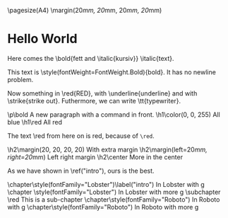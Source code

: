 \pagesize(A4)
\margin(20*mm, 20*mm, 20*mm, 20*mm)

# Hello World

Here comes the \bold{fett and \italic{kursiv}} \italic{text}.

This text is \style(fontWeight=FontWeight.Bold){bold}. It has no
newline problem.

Now something in \red{RED}, with \underline{underline} and with \strike{strike out}.
Futhermore, we can write \tt{typewriter}.

\p\bold A new paragraph with a command in front.
\h1\color(0, 0, 255) All blue
\h1\red All red

The text \red from here on is red, because of `\red`.

\h2\margin(20, 20, 20, 20) With extra margin
\h2\margin(left=20*mm, right=20*mm) Left right margin
\h2\center More in the center

As we have shown in \ref("intro"), ours is the best.

\chapter\style(fontFamily="Lobster")\label("intro") In Lobster with g
\chapter \style(fontFamily="Lobster") In Lobster with more g
\subchapter \red This is a sub-chapter
\chapter\style(fontFamily="Roboto") In Roboto with g
\chapter\style(fontFamily="Roboto") In Roboto with more g